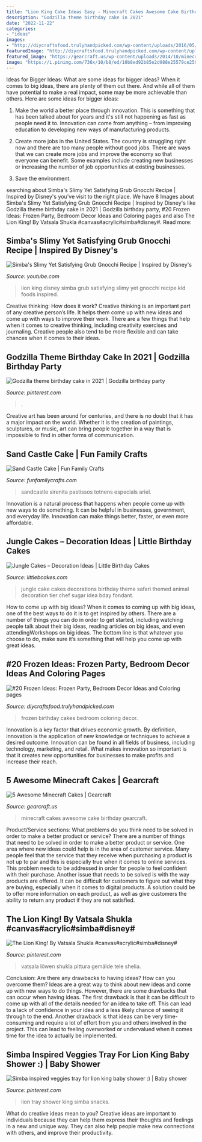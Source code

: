 ```yaml
---
title: "Lion King Cake Ideas Easy - Minecraft Cakes Awesome Cake Birthday Gearcraft"
description: "Godzilla theme birthday cake in 2021"
date: "2022-11-22"
categories:
- "ideas"
images:
- "http://diycraftsfood.trulyhandpicked.com/wp-content/uploads/2016/05/Frozen-Birthday-cakes.jpg"
featuredImage: "http://diycraftsfood.trulyhandpicked.com/wp-content/uploads/2016/05/Frozen-Birthday-cakes.jpg"
featured_image: "https://gearcraft.us/wp-content/uploads/2014/10/minecraft-cakes1.jpg"
image: "https://i.pinimg.com/736x/10/b8/ed/10b8ed92b85e2d988e25579ce2599c3c.jpg"
---
```



Ideas for Bigger Ideas: What are some ideas for bigger ideas?
When it comes to big ideas, there are plenty of them out there. And while all of them have potential to make a real impact, some may be more achievable than others. Here are some ideas for bigger ideas:
1. Make the world a better place through innovation. This is something that has been talked about for years and it's still not happening as fast as people need it to. Innovation can come from anything – from improving education to developing new ways of manufacturing products.

2. Create more jobs in the United States. The country is struggling right now and there are too many people without good jobs. There are ways that we can create more jobs and improve the economy so that everyone can benefit. Some examples include creating new businesses or increasing the number of job opportunities at existing businesses.

3. Save the environment.

	

		
searching about Simba&#039;s Slimy Yet Satisfying Grub Gnocchi Recipe | Inspired by Disney&#039;s you've visit to the right place. We have 8 Images about Simba&#039;s Slimy Yet Satisfying Grub Gnocchi Recipe | Inspired by Disney&#039;s like Godzilla theme birthday cake in 2021 | Godzilla birthday party, #20 Frozen Ideas: Frozen Party, Bedroom Decor Ideas and Coloring pages and also The Lion King! By Vatsala Shukla #canvas#acrylic#simba#disney#. Read more:
		
    
## Simba&#039;s Slimy Yet Satisfying Grub Gnocchi Recipe | Inspired By Disney&#039;s

<img loading=lazy src="https://i.ytimg.com/vi/B_1_tQeICZA/maxresdefault.jpg" onerror="this.onerror=null;this.src='https://tse4.mm.bing.net/th?id=OIP.vN2qeaqDneyW4DjMxHc0lQHaEK&amp;pid=15.1';" alt="Simba&#039;s Slimy Yet Satisfying Grub Gnocchi Recipe | Inspired by Disney&#039;s">

_Source: youtube.com_

>lion king disney simba grub satisfying slimy yet gnocchi recipe kid foods inspired. 

	

Creative thinking: How does it work?
Creative thinking is an important part of any creative person’s life. It helps them come up with new ideas and come up with ways to improve their work. There are a few things that help when it comes to creative thinking, including creativity exercises and journaling. Creative people also tend to be more flexible and can take chances when it comes to their ideas.

    
## Godzilla Theme Birthday Cake In 2021 | Godzilla Birthday Party

<img loading=lazy src="https://i.pinimg.com/736x/f5/b0/a1/f5b0a115b7ae67492aa3a54b6de91104.jpg" onerror="this.onerror=null;this.src='https://tse3.mm.bing.net/th?id=OIP.9jeXy-9zrntqvlxf6xARJgHaJ3&amp;pid=15.1';" alt="Godzilla theme birthday cake in 2021 | Godzilla birthday party">

_Source: pinterest.com_

>. 

	

Creative art has been around for centuries, and there is no doubt that it has a major impact on the world. Whether it is the creation of paintings, sculptures, or music, art can bring people together in a way that is impossible to find in other forms of communication.

    
## Sand Castle Cake | Fun Family Crafts

<img loading=lazy src="https://funfamilycrafts.com/wp-content/uploads/2013/07/sandcastle-cake.jpg" onerror="this.onerror=null;this.src='https://tse1.mm.bing.net/th?id=OIP.Cf7dyBOpvKvT30x0nULFuAHaE8&amp;pid=15.1';" alt="Sand Castle Cake | Fun Family Crafts">

_Source: funfamilycrafts.com_

>sandcastle sirenita pastissos totnens especials ariel. 

	

Innovation is a natural process that happens when people come up with new ways to do something. It can be helpful in businesses, government, and everyday life. Innovation can make things better, faster, or even more affordable.

    
## Jungle Cakes – Decoration Ideas | Little Birthday Cakes

<img loading=lazy src="http://www.littlebcakes.com/wp-content/uploads/2014/01/Jungle-Cake-Decorations.jpg" onerror="this.onerror=null;this.src='https://tse4.mm.bing.net/th?id=OIP.AmCJ7rR-qwx2Rab9bjSaIwHaJ4&amp;pid=15.1';" alt="Jungle Cakes – Decoration Ideas | Little Birthday Cakes">

_Source: littlebcakes.com_

>jungle cake cakes decorations birthday theme safari themed animal decoration tier chef sugar idea bday fondant. 

	

How to come up with big ideas?
When it comes to coming up with big ideas, one of the best ways to do it is to get inspired by others. There are a number of things you can do in order to get started, including watching people talk about their big ideas, reading articles on big ideas, and even attendingWorkshops on big ideas. The bottom line is that whatever you choose to do, make sure it’s something that will help you come up with great ideas.

    
## #20 Frozen Ideas: Frozen Party, Bedroom Decor Ideas And Coloring Pages

<img loading=lazy src="http://diycraftsfood.trulyhandpicked.com/wp-content/uploads/2016/05/Frozen-Birthday-cakes.jpg" onerror="this.onerror=null;this.src='https://tse2.mm.bing.net/th?id=OIP.msMYqUQfApZx13JAoyt2tgHaKm&amp;pid=15.1';" alt="#20 Frozen Ideas: Frozen Party, Bedroom Decor Ideas and Coloring pages">

_Source: diycraftsfood.trulyhandpicked.com_

>frozen birthday cakes bedroom coloring decor. 

	

Innovation is a key factor that drives economic growth. By definition, innovation is the application of new knowledge or techniques to achieve a desired outcome. Innovation can be found in all fields of business, including technology, marketing, and retail. What makes innovation so important is that it creates new opportunities for businesses to make profits and increase their reach.

    
## 5 Awesome Minecraft Cakes | Gearcraft

<img loading=lazy src="https://gearcraft.us/wp-content/uploads/2014/10/minecraft-cakes1.jpg" onerror="this.onerror=null;this.src='https://tse2.mm.bing.net/th?id=OIP.7DiJp8IFZJzuWHDS9EvjgAHaLH&amp;pid=15.1';" alt="5 Awesome Minecraft Cakes | Gearcraft">

_Source: gearcraft.us_

>minecraft cakes awesome cake birthday gearcraft. 

	

Product/Service sections: What problems do you think need to be solved in order to make a better product or service?
There are a number of things that need to be solved in order to make a better product or service. One area where new ideas could help is in the area of customer service. Many people feel that the service that they receive when purchasing a product is not up to par and this is especially true when it comes to online services. This problem needs to be addressed in order for people to feel confident with their purchase. Another issue that needs to be solved is with the way products are offered. It can be difficult for customers to figure out what they are buying, especially when it comes to digital products. A solution could be to offer more information on each product, as well as give customers the ability to return any product if they are not satisfied.

    
## The Lion King! By Vatsala Shukla #canvas#acrylic#simba#disney#

<img loading=lazy src="https://i.pinimg.com/736x/f2/2c/a0/f22ca0bd165b1ec23a5f0d5d44434f7f.jpg" onerror="this.onerror=null;this.src='https://tse3.mm.bing.net/th?id=OIP.CilZMPA35Y2jAqatFC9iwAHaJ7&amp;pid=15.1';" alt="The Lion King! By Vatsala Shukla #canvas#acrylic#simba#disney#">

_Source: pinterest.com_

>vatsala löwen shukla pittura gemälde tele shelia. 

	

Conclusion: Are there any drawbacks to having ideas? How can you overcome them?
Ideas are a great way to think about new ideas and come up with new ways to do things. However, there are some drawbacks that can occur when having ideas. The first drawback is that it can be difficult to come up with all of the details needed for an idea to take off. This can lead to a lack of confidence in your idea and a less likely chance of seeing it through to the end. Another drawback is that ideas can be very time-consuming and require a lot of effort from you and others involved in the project. This can lead to feeling overworked or undervalued when it comes time for the idea to actually be implemented.

    
## Simba Inspired Veggies Tray For Lion King Baby Shower :) | Baby Shower

<img loading=lazy src="https://i.pinimg.com/736x/10/b8/ed/10b8ed92b85e2d988e25579ce2599c3c.jpg" onerror="this.onerror=null;this.src='https://tse3.mm.bing.net/th?id=OIP.pwLJQwEB3ypTXeNCTYtJKAHaJ3&amp;pid=15.1';" alt="Simba inspired veggies tray for lion king baby shower :) | Baby shower">

_Source: pinterest.com_

>lion tray shower king simba snacks. 

	

What do creative ideas mean to you?
Creative ideas are important to individuals because they can help them express their thoughts and feelings in a new and unique way. They can also help people make new connections with others, and improve their productivity.

